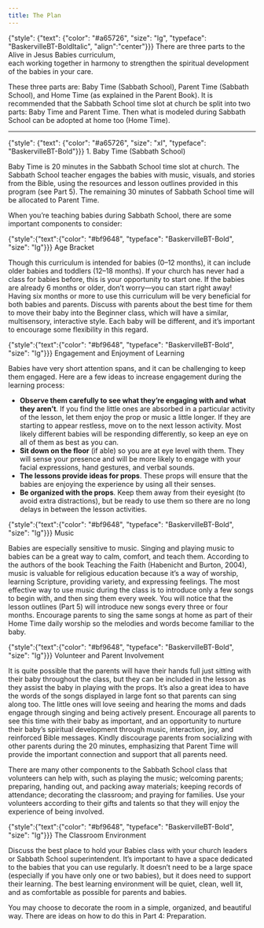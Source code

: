 ```yaml
---
title: The Plan
---
```


{"style": {"text": {"color": "#a65726", "size": "lg", "typeface": "BaskervilleBT-BoldItalic", "align":"center"}}}
There are three parts to the Alive in Jesus Babies curriculum,\
each working together in harmony to strengthen the spiritual development\
of the babies in your care.

These three parts are: Baby Time (Sabbath School), Parent Time (Sabbath School), and Home Time (as explained in the Parent Book). It is recommended that the Sabbath School time slot at church be split into two parts: Baby Time and Parent Time. Then what is modeled during Sabbath School can be adopted at home too (Home Time).

---

{"style": {"text": {"color": "#a65726", "size": "xl", "typeface": "BaskervilleBT-Bold"}}}
1\. Baby Time (Sabbath School)

Baby Time is 20 minutes in the Sabbath School time slot at church. The Sabbath School teacher engages the babies with music, visuals, and stories from the Bible, using the resources and lesson outlines provided in this program (see Part 5). The remaining 30 minutes of Sabbath School time will be allocated to Parent Time.

When you’re teaching babies during Sabbath School, there are some important components to consider:

{"style":{"text":{"color": "#bf9648", "typeface": "BaskervilleBT-Bold", "size": "lg"}}}
Age Bracket

Though this curriculum is intended for babies (0–12 months), it can include older babies and toddlers (12–18 months). If your church has never had a class for babies before, this is your opportunity to start one. If the babies are already 6 months or older, don’t worry—you can start right away! Having six months or more to use this curriculum will be very beneficial for both babies and parents. Discuss with parents about the best time for them to move their baby into the Beginner class, which will have a similar, multisensory, interactive style. Each baby will be different, and it’s important to encourage some flexibility in this regard.

{"style":{"text":{"color": "#bf9648", "typeface": "BaskervilleBT-Bold", "size": "lg"}}}
Engagement and Enjoyment of Learning

Babies have very short attention spans, and it can be challenging to keep them engaged. Here are a few ideas to increase engagement during the learning process:

+ **Observe them carefully to see what they’re engaging with and what they aren’t**. If you find the little ones are absorbed in a particular activity of the lesson, let them enjoy the prop or music a little longer. If they are starting to appear restless, move on to the next lesson activity. Most likely different babies will be responding differently, so keep an eye on all of them as best as you can.
+ **Sit down on the floor** (if able) so you are at eye level with them. They will sense your presence and will be more likely to engage with your facial expressions, hand gestures, and verbal sounds.
+ **The lessons provide ideas for props**. These props will ensure that the babies are enjoying the experience by using all their senses.
+ **Be organized with the props**. Keep them away from their eyesight (to avoid extra distractions), but be ready to use them so there are no long delays in between the lesson activities.

{"style":{"text":{"color": "#bf9648", "typeface": "BaskervilleBT-Bold", "size": "lg"}}}
Music

Babies are especially sensitive to music. Singing and playing music to babies can be a great way to calm, comfort, and teach them. According to the authors of the book Teaching the Faith (Habenicht and Burton, 2004), music is valuable for religious education because it’s a way of worship, learning Scripture, providing variety, and expressing feelings. The most effective way to use music during the class is to introduce only a few songs to begin with, and then sing them every week. You will notice that the lesson outlines (Part 5) will introduce new songs every three or four months. Encourage parents to sing the same songs at home as part of their Home Time daily worship so the melodies and words become familiar to the baby.
  
{"style":{"text":{"color": "#bf9648", "typeface": "BaskervilleBT-Bold", "size": "lg"}}}
Volunteer and Parent Involvement

It is quite possible that the parents will have their hands full just sitting with their baby throughout the class, but they can be included in the lesson as they assist the baby in playing with the props. It’s also a great idea to have the words of the songs displayed in large font so that parents can sing along too. The little ones will love seeing and hearing the moms and dads engage through singing and being actively present. Encourage all parents to see this time with their baby as important, and an opportunity to nurture their baby’s spiritual development through music, interaction, joy, and reinforced Bible messages. Kindly discourage parents from socializing with other parents during the 20 minutes, emphasizing that Parent Time will provide the important connection and support that all parents need.

There are many other components to the Sabbath School class that volunteers can help with, such as playing the music; welcoming parents; preparing, handing out, and packing away materials; keeping records of attendance; decorating the classroom; and praying for families. Use your volunteers according to their gifts and talents so that they will enjoy the experience of being involved.

{"style":{"text":{"color": "#bf9648", "typeface": "BaskervilleBT-Bold", "size": "lg"}}}
The Classroom Environment

Discuss the best place to hold your Babies class with your church leaders or Sabbath School superintendent. It’s important to have a space dedicated to the babies that you can use regularly. It doesn’t need to be a large space (especially if you have only one or two babies), but it does need to support their learning. The best learning environment will be quiet, clean, well lit, and as comfortable as possible for parents and babies.

You may choose to decorate the room in a simple, organized, and beautiful way. There are ideas on how to do this in Part 4: Preparation.